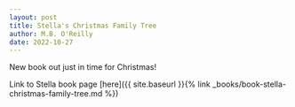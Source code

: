 ```yaml
---
layout: post
title: Stella's Christmas Family Tree
author: M.B. O'Reilly
date: 2022-10-27
---
```


New book out just in time for Christmas!

Link to Stella book page [here]({{ site.baseurl }}{% link _books/book-stella-christmas-family-tree.md %}) 
